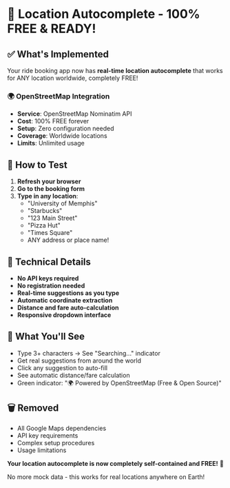 # 🎉 Location Autocomplete - 100% FREE & READY!

## ✅ What's Implemented

Your ride booking app now has **real-time location autocomplete** that works for ANY location worldwide, completely FREE!

### 🌍 **OpenStreetMap Integration**
- **Service**: OpenStreetMap Nominatim API
- **Cost**: 100% FREE forever
- **Setup**: Zero configuration needed
- **Coverage**: Worldwide locations
- **Limits**: Unlimited usage

## 🚀 **How to Test**

1. **Refresh your browser**
2. **Go to the booking form**
3. **Type in any location**:
   - "University of Memphis"
   - "Starbucks"
   - "123 Main Street"
   - "Pizza Hut"
   - "Times Square"
   - ANY address or place name!

## 🔧 **Technical Details**

- **No API keys required**
- **No registration needed**
- **Real-time suggestions as you type**
- **Automatic coordinate extraction**
- **Distance and fare auto-calculation**
- **Responsive dropdown interface**

## 🌟 **What You'll See**

- Type 3+ characters → See "Searching..." indicator
- Get real suggestions from around the world
- Click any suggestion to auto-fill
- See automatic distance/fare calculation
- Green indicator: "🌍 Powered by OpenStreetMap (Free & Open Source)"

## 🗑️ **Removed**

- All Google Maps dependencies
- API key requirements
- Complex setup procedures
- Usage limitations

**Your location autocomplete is now completely self-contained and FREE!** 🎉

No more mock data - this works for real locations anywhere on Earth!
